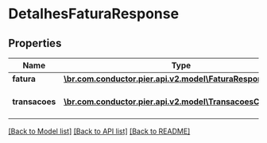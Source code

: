 # DetalhesFaturaResponse

## Properties
Name | Type | Description | Notes
------------ | ------------- | ------------- | -------------
**fatura** | [**\br.com.conductor.pier.api.v2.model\FaturaResponse**](FaturaResponse.md) | Apresenta os detalhes da fatura | [optional] 
**transacoes** | [**\br.com.conductor.pier.api.v2.model\TransacoesCorrentes[]**](TransacoesCorrentes.md) | Apresenta as transa\u00C3\u00A7\u00C3\u00B5es relacionadas a fatura. | [optional] 

[[Back to Model list]](../README.md#documentation-for-models) [[Back to API list]](../README.md#documentation-for-api-endpoints) [[Back to README]](../README.md)


